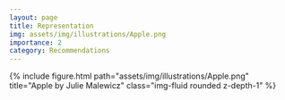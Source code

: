 ```yaml
---
layout: page
title: Representation
img: assets/img/illustrations/Apple.png
importance: 2
category: Recommendations
---
```


<div class="row">
    <div class="col-sm mt-3 mt-md-0">
        {% include figure.html path="assets/img/illustrations/Apple.png" title="Apple by Julie Malewicz" class="img-fluid rounded z-depth-1" %}
    </div>
</div>
<!-- <div class="caption">
    This image can also have a caption. It's like magic.
</div> -->
